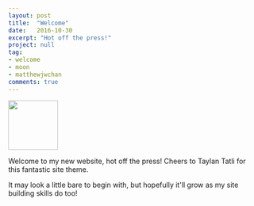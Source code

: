 ```yaml
---
layout: post
title:  "Welcome"
date:   2016-10-30
excerpt: "Hot off the press!"
project: null
tag:
- welcome 
- moon
- matthewjwchan
comments: true
---
```


<img src="https://cloud.githubusercontent.com/assets/23137471/19833904/c0125e4a-9e9e-11e6-8f0a-b2aeb99e869e.png" height="100" width="100"
/>

Welcome to my new website, hot off the press! Cheers to Taylan Tatli for this fantastic site theme.

It may look a little bare to begin with, but hopefully it'll grow as my site building skills do too!
